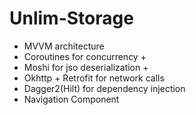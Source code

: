 # Unlim-Storage

 - MVVM architecture
 - Coroutines for concurrency +
 - Moshi for jso deserialization +
 - Okhttp + Retrofit for network calls
 - Dagger2(Hilt) for dependency injection
 - Navigation Component